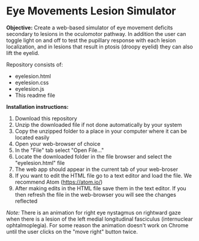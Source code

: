 # Eye Movements Lesion Simulator

__Objective:__ Create a web-based simulator of eye movement deficits secondary to lesions in the oculomotor pathway.
In addition the user can toggle light on and off to test the pupillary response with each lesion localization, and in lesions that result
in ptosis (droopy eyelid) they can also lift the eyelid.  
  
Repository consists of:  
- eyelesion.html 
- eyelesion.css
- eyelesion.js 
- This readme file  

__Installation instructions:__  
1. Download this repository  
2. Unzip the downloaded file if not done automatically by your system  
3. Copy the unzipped folder to a place in your computer where it can be located easily  
4. Open your web-browser of choice  
5. In the "File" tab select "Open File..."  
6. Locate the downloaded folder in the file browser and select the "eyelesion.html" file  
7. The web app should appear in the current tab of your web-broser  
8. If you want to edit the HTML file go to a text editor and load the file. We recommend Atom (https://atom.io/)  
9. After making edits in the HTML file save them in the text editor. If you then refresh the file in the web-browser you will see the changes reflected    

_Note:_ There is an animation for right eye nystagmus on rightward gaze when there is a lesion of the left medial longitudinal
fasciculus (internuclear ophtalmoplegia). For some reason the animation doesn't work on Chrome until the user clicks on the "move right"
button twice. 
